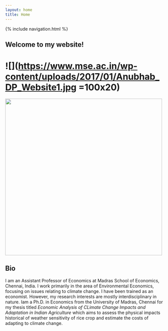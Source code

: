 ```yaml
---
layout: home
title: Home
---
```

{% include navigation.html %}
## Welcome to my website!

# ![](https://www.mse.ac.in/wp-content/uploads/2017/01/Anubhab_DP_Website1.jpg =100x20)
<img src="https://www.mse.ac.in/wp-content/uploads/2017/01/Anubhab_DP_Website1.jpg" width="500" height="500" />

## Bio
I am an Assistant Professor of Economics at Madras School of Economics, Chennai, India. I work primarily in the area of Environmental Economics, focusing on issues relating to climate change. I have been trained as an economist. However, my research interests are mostly interdisciplinary in nature. Iam a Ph.D. in Economics from the University of Madras, Chennai for my thesis titled *Economic Analysis of CLimate Change Impacts and Adaptation in Indian Agriculture* which aims to assess the physical impacts historical of weather sensitivity of rice crop and estimate the costs of adapting to climate change.
